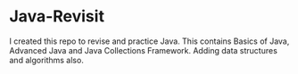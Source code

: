 # Java-Revisit

I created this repo to revise and practice Java. This contains Basics of Java, Advanced Java and Java Collections Framework.
Adding data structures and algorithms also.
